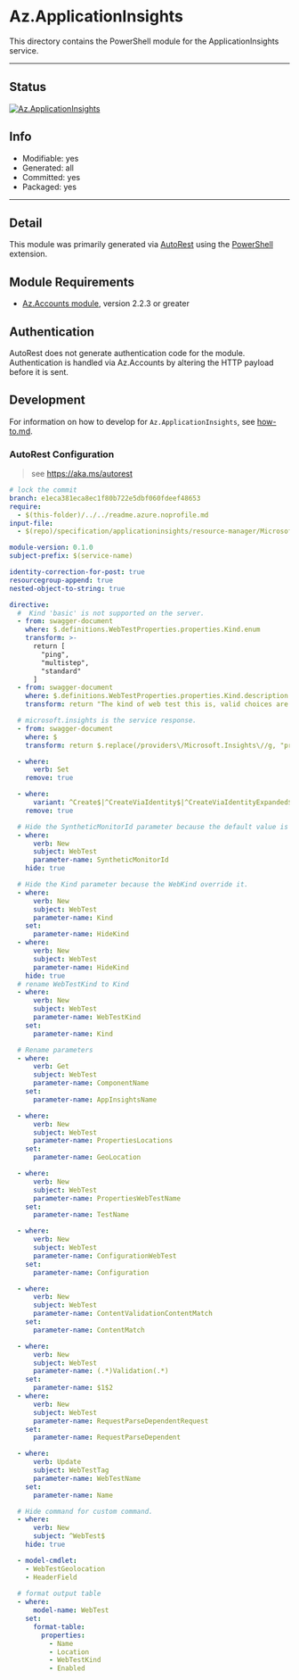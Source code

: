 <!-- region Generated -->
# Az.ApplicationInsights
This directory contains the PowerShell module for the ApplicationInsights service.

---
## Status
[![Az.ApplicationInsights](https://img.shields.io/powershellgallery/v/Az.ApplicationInsights.svg?style=flat-square&label=Az.ApplicationInsights "Az.ApplicationInsights")](https://www.powershellgallery.com/packages/Az.ApplicationInsights/)

## Info
- Modifiable: yes
- Generated: all
- Committed: yes
- Packaged: yes

---
## Detail
This module was primarily generated via [AutoRest](https://github.com/Azure/autorest) using the [PowerShell](https://github.com/Azure/autorest.powershell) extension.

## Module Requirements
- [Az.Accounts module](https://www.powershellgallery.com/packages/Az.Accounts/), version 2.2.3 or greater

## Authentication
AutoRest does not generate authentication code for the module. Authentication is handled via Az.Accounts by altering the HTTP payload before it is sent.

## Development
For information on how to develop for `Az.ApplicationInsights`, see [how-to.md](how-to.md).
<!-- endregion -->

### AutoRest Configuration
> see https://aka.ms/autorest

``` yaml
# lock the commit
branch: e1eca381eca8ec1f80b722e5dbf060fdeef48653
require:
  - $(this-folder)/../../readme.azure.noprofile.md
input-file:
  - $(repo)/specification/applicationinsights/resource-manager/Microsoft.Insights/preview/2018-05-01-preview/webTests_API.json

module-version: 0.1.0
subject-prefix: $(service-name)

identity-correction-for-post: true
resourcegroup-append: true
nested-object-to-string: true

directive:
  #  Kind 'basic' is not supported on the server.
  - from: swagger-document
    where: $.definitions.WebTestProperties.properties.Kind.enum
    transform: >-
      return [
        "ping",
        "multistep",
        "standard"
      ]
  - from: swagger-document
    where: $.definitions.WebTestProperties.properties.Kind.description
    transform: return "The kind of web test this is, valid choices are ping, multistep, and standard."

  # microsoft.insights is the service response.
  - from: swagger-document
    where: $
    transform: return $.replace(/providers\/Microsoft.Insights\//g, "providers/microsoft.insights/")

  - where:
      verb: Set
    remove: true

  - where:
      variant: ^Create$|^CreateViaIdentity$|^CreateViaIdentityExpanded$|^Update$|^UpdateViaIdentity$
    remove: true

  # Hide the SyntheticMonitorId parameter because the default value is passed by the server.
  - where:
      verb: New
      subject: WebTest
      parameter-name: SyntheticMonitorId
    hide: true

  # Hide the Kind parameter because the WebKind override it.
  - where:
      verb: New
      subject: WebTest
      parameter-name: Kind
    set:
      parameter-name: HideKind
  - where:
      verb: New
      subject: WebTest
      parameter-name: HideKind
    hide: true
  # rename WebTestKind to Kind  
  - where:
      verb: New
      subject: WebTest
      parameter-name: WebTestKind
    set:
      parameter-name: Kind

  # Rename parameters
  - where:
      verb: Get
      subject: WebTest
      parameter-name: ComponentName
    set:
      parameter-name: AppInsightsName

  - where:
      verb: New
      subject: WebTest
      parameter-name: PropertiesLocations
    set:
      parameter-name: GeoLocation

  - where:
      verb: New
      subject: WebTest
      parameter-name: PropertiesWebTestName
    set:
      parameter-name: TestName

  - where:
      verb: New
      subject: WebTest
      parameter-name: ConfigurationWebTest
    set:
      parameter-name: Configuration

  - where:
      verb: New
      subject: WebTest
      parameter-name: ContentValidationContentMatch
    set:
      parameter-name: ContentMatch

  - where:
      verb: New
      subject: WebTest
      parameter-name: (.*)Validation(.*)
    set:
      parameter-name: $1$2
  - where:
      verb: New
      subject: WebTest
      parameter-name: RequestParseDependentRequest
    set:
      parameter-name: RequestParseDependent

  - where:
      verb: Update
      subject: WebTestTag
      parameter-name: WebTestName
    set:
      parameter-name: Name

  # Hide command for custom command.
  - where:
      verb: New
      subject: ^WebTest$
    hide: true

  - model-cmdlet:
    - WebTestGeolocation
    - HeaderField
  
  # format output table
  - where:
      model-name: WebTest
    set:
      format-table:
        properties:
          - Name
          - Location
          - WebTestKind
          - Enabled
```
